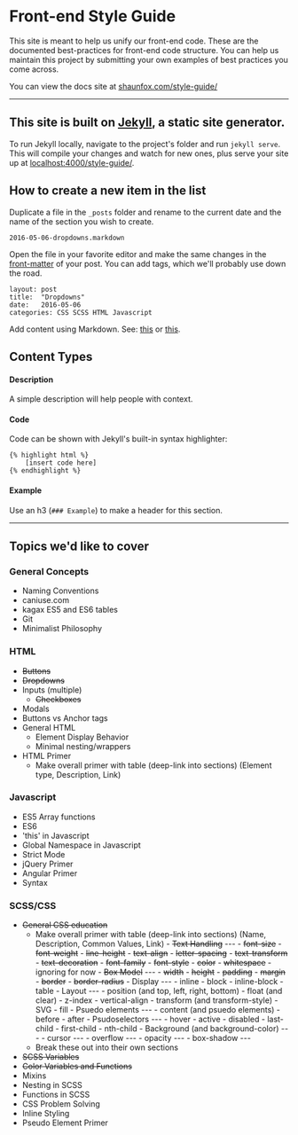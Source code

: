 # Front-end Style Guide

This site is meant to help us unify our front-end code. These are the documented best-practices for front-end code structure. You can help us maintain this project by submitting your own examples of best practices you come across.

You can view the docs site at [shaunfox.com/style-guide/](http://shaunfox.com/style-guide/)

---

## This site is built on [Jekyll](https://jekyllrb.com/), a static site generator.

To run Jekyll locally, navigate to the project's folder and run `jekyll serve`. This will compile your changes and watch for new ones, plus serve your site up at [localhost:4000/style-guide/](http://localhost:4000/style-guide/).

## How to create a new item in the list

Duplicate a file in the `_posts` folder and rename to the current date and the name of the section you wish to create.

	2016-05-06-dropdowns.markdown

Open the file in your favorite editor and make the same changes in the [front-matter](https://jekyllrb.com/docs/frontmatter/) of your post. You can add tags, which we'll probably use down the road.

	layout: post
	title:  "Dropdowns"
	date:   2016-05-06
	categories: CSS SCSS HTML Javascript

Add content using Markdown. See: [this](https://daringfireball.net/projects/markdown/syntax) or [this](https://github.com/adam-p/markdown-here/wiki/Markdown-Cheatsheet).

## Content Types

#### Description

A simple description will help people with context.

#### Code

Code can be shown with Jekyll's built-in syntax highlighter:

	{% highlight html %}
		[insert code here]
	{% endhighlight %}

#### Example

Use an h3 (`### Example`) to make a header for this section.

---

## Topics we'd like to cover

### General Concepts

- Naming Conventions
- caniuse.com
- kagax ES5 and ES6 tables
- Git
- Minimalist Philosophy

### HTML

- ~~Buttons~~
- ~~Dropdowns~~
- Inputs (multiple)
	- ~~Checkboxes~~
- Modals
- Buttons vs Anchor tags
- General HTML
	- Element Display Behavior
	- Minimal nesting/wrappers
- HTML Primer
	- Make overall primer with table (deep-link into sections) (Element type, Description, Link)

### Javascript

- ES5 Array functions
- ES6
- 'this' in Javascript
- Global Namespace in Javascript
- Strict Mode
- jQuery Primer
- Angular Primer
- Syntax

### SCSS/CSS

- ~~General CSS education~~
	- Make overall primer with table (deep-link into sections) (Name, Description, Common Values, Link)
			- ~~Text Handling~~ ---
					- ~~font-size~~
					- ~~font-weight~~
					- ~~line-height~~
					- ~~text-align~~
					- ~~letter-spacing~~
					- ~~text-transform~~
					- ~~text-decoration~~
					- ~~font-family~~
					- ~~font-style~~
					- ~~color~~
					- ~~whitespace~~ - ignoring for now
			- ~~Box Model~~ ---
					- ~~width~~
					- ~~height~~
					- ~~padding~~
					- ~~margin~~
					- ~~border~~
					- ~~border-radius~~
			- Display ---
					- inline
					- block
					- inline-block
					- table
			- Layout ---
					- position (and top, left, right, bottom)
					- float (and clear)
					- z-index
					- vertical-align
					- transform (and transform-style)
			- SVG
					- fill
			- Psuedo elements ---
					 - content (and psuedo elements)
					 - before
					 - after
			- Psudoselectors ---
					- hover
					- active
					- disabled
					- last-child
					- first-child
					- nth-child
			- Background (and background-color) ---
			- cursor ---
			- overflow ---
			- opacity ---
			- box-shadow ---
	- Break these out into their own sections
- ~~SCSS Variables~~
- ~~Color Variables and Functions~~
- Mixins
- Nesting in SCSS
- Functions in SCSS
- CSS Problem Solving
- Inline Styling
- Pseudo Element Primer
